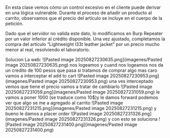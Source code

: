 En esta clase vemos cómo un control excesivo en el cliente puede derivar en una lógica vulnerable. Durante el proceso de añadir un producto al carrito, observamos que el precio del artículo se incluye en el cuerpo de la petición.

Dado que el servidor no valida este dato, lo modificamos en Burp Repeater por un valor inferior al crédito disponible. Una vez ajustado, completamos la compra del artículo “Lightweight l33t leather jacket” por un precio mucho menor al real, resolviendo el laboratorio.

Solucion
La web:
![Pasted image 20250827230635.png](imagenes/Pasted image 20250827230635.png)
nos logeamos y cuand nos logeamos nos da un credito de 100 pesos que pasa si tratamos de comprar algo mas caro
vamos a interceptar el add to cart
![Pasted image 20250827230953.png](imagenes/Pasted image 20250827230953.png)
una ves interceptado vemos que tiene el precio vamos a tratar de cambiarlo
![Pasted image 20250827231059.png](imagenes/Pasted image 20250827231059.png)
le vamos a poner 1000 (se traduce como 10$)y le damos forward
podemos ver que algo se me a agregado al carrito
![Pasted image 20250827231215.png](imagenes/Pasted image 20250827231215.png)
y bueno le damos a placer order
![Pasted image 20250827231326.png](imagenes/Pasted image 20250827231326.png)
y con esto se soluciona
![Pasted image 20250827231400.png](imagenes/Pasted image 20250827231400.png)
